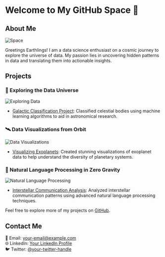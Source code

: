 # Welcome to My GitHub Space 🚀

## About Me
![Space](https://www.istockphoto.com/en/photo/space-milky-way-gm1170047942-323647193)

Greetings Earthlings! I am a data science enthusiast on a cosmic journey to explore the universe of data. My passion lies in uncovering hidden patterns in data and translating them into actionable insights.

## Projects
### 🌌 Exploring the Data Universe
![Exploring Data](https://cdn.pixabay.com/photo/2016/09/10/17/18/space-1652826_960_720.jpg)

- [Galactic Classification Project](link-to-project-1): Classified celestial bodies using machine learning algorithms to aid in astronomical research.
  
### 🛰️ Data Visualizations from Orbit
![Data Visualizations](https://cdn.pixabay.com/photo/2016/09/10/17/18/space-1652825_960_720.jpg)

- [Visualizing Exoplanets](link-to-project-2): Created stunning visualizations of exoplanet data to help understand the diversity of planetary systems.
  
### 🌠 Natural Language Processing in Zero Gravity
![Natural Language Processing](https://cdn.pixabay.com/photo/2016/07/29/19/22/aurora-borealis-1550924_960_720.jpg)

- [Interstellar Communication Analysis](link-to-project-3): Analyzed interstellar communication patterns using advanced natural language processing techniques.

Feel free to explore more of my projects on [GitHub](https://github.com/your-username).

## Contact Me
📧 Email: your-email@example.com  
🌐 LinkedIn: [Your LinkedIn Profile](https://www.linkedin.com/in/your-profile)  
🐦 Twitter: [@your-twitter-handle](https://twitter.com/your-twitter-handle)
